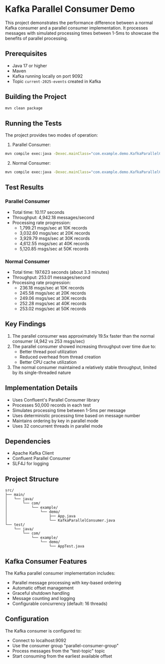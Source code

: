 # Kafka Parallel Consumer Demo

This project demonstrates the performance difference between a normal Kafka consumer and a parallel consumer implementation. It processes messages with simulated processing times between 1-5ms to showcase the benefits of parallel processing.

## Prerequisites

- Java 17 or higher
- Maven
- Kafka running locally on port 9092
- Topic `current-2025-events` created in Kafka

## Building the Project

```bash
mvn clean package
```

## Running the Tests

The project provides two modes of operation:

1. Parallel Consumer:
```bash
mvn compile exec:java -Dexec.mainClass="com.example.demo.KafkaParallelConsumer" -Dexec.args="parallel"
```

2. Normal Consumer:
```bash
mvn compile exec:java -Dexec.mainClass="com.example.demo.KafkaParallelConsumer" -Dexec.args="normal"
```

## Test Results

### Parallel Consumer
- Total time: 10.117 seconds
- Throughput: 4,942.18 messages/second
- Processing rate progression:
  - 1,799.21 msgs/sec at 10K records
  - 3,032.60 msgs/sec at 20K records
  - 3,929.79 msgs/sec at 30K records
  - 4,612.55 msgs/sec at 40K records
  - 5,120.85 msgs/sec at 50K records

### Normal Consumer
- Total time: 197.623 seconds (about 3.3 minutes)
- Throughput: 253.01 messages/second
- Processing rate progression:
  - 236.18 msgs/sec at 10K records
  - 245.58 msgs/sec at 20K records
  - 249.06 msgs/sec at 30K records
  - 252.28 msgs/sec at 40K records
  - 253.02 msgs/sec at 50K records

## Key Findings

1. The parallel consumer was approximately 19.5x faster than the normal consumer (4,942 vs 253 msgs/sec)
2. The parallel consumer showed increasing throughput over time due to:
   - Better thread pool utilization
   - Reduced overhead from thread creation
   - Better CPU cache utilization
3. The normal consumer maintained a relatively stable throughput, limited by its single-threaded nature

## Implementation Details

- Uses Confluent's Parallel Consumer library
- Processes 50,000 records in each test
- Simulates processing time between 1-5ms per message
- Uses deterministic processing time based on message number
- Maintains ordering by key in parallel mode
- Uses 32 concurrent threads in parallel mode

## Dependencies

- Apache Kafka Client
- Confluent Parallel Consumer
- SLF4J for logging

## Project Structure

```
src/
├── main/
│   └── java/
│       └── com/
│           └── example/
│               └── demo/
│                   ├── App.java
│                   └── KafkaParallelConsumer.java
└── test/
    └── java/
        └── com/
            └── example/
                └── demo/
                    └── AppTest.java
```

## Kafka Consumer Features

The Kafka parallel consumer implementation includes:
- Parallel message processing with key-based ordering
- Automatic offset management
- Graceful shutdown handling
- Message counting and logging
- Configurable concurrency (default: 16 threads)

## Configuration

The Kafka consumer is configured to:
- Connect to localhost:9092
- Use the consumer group "parallel-consumer-group"
- Process messages from the "test-topic" topic
- Start consuming from the earliest available offset 